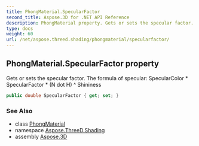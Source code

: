 ```yaml
---
title: PhongMaterial.SpecularFactor
second_title: Aspose.3D for .NET API Reference
description: PhongMaterial property. Gets or sets the specular factor. The formula of specular SpecularColor  SpecularFactor  N dot H  Shininess
type: docs
weight: 60
url: /net/aspose.threed.shading/phongmaterial/specularfactor/
---
```

## PhongMaterial.SpecularFactor property

Gets or sets the specular factor. The formula of specular: SpecularColor * SpecularFactor * (N dot H) ^ Shininess

```csharp
public double SpecularFactor { get; set; }
```

### See Also

* class [PhongMaterial](../)
* namespace [Aspose.ThreeD.Shading](../../phongmaterial/)
* assembly [Aspose.3D](../../../)


